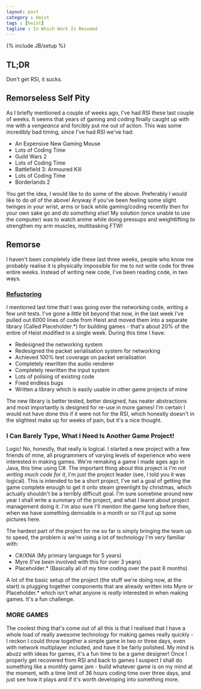 ```yaml
---
layout: post
category : Heist
tags : [heist]
tagline : In Which Work Is Resumed
---
```

{% include JB/setup %}


## TL;DR

Don't get RSI, it sucks.

## Remorseless Self Pity

As I briefly mentioned a couple of weeks ago, I've had RSI these last couple of weeks. It seems that years of gaming and coding finally caught up with me with a _vengeance_ and forcibly put me out of action. This was some incredibly bad timing, since I've had RSI we've had:

- An Expensive New Gaming Mouse
- Lots of Coding Time
- Guild Wars 2
- Lots of Coding Time
- Battlefield 3: Armoured Kill
- Lots of Coding Time
- Borderlands 2

You get the idea, I would like to do some of the above. Preferably I would like to do _all_ of the above! Anyway if you've been feeling some slight twinges in your wrist, arms or back while gaming/coding recently then for your own sake go and _do something else_! My solution (once unable to use the computer) was to watch anime while doing pressups and weightlifting to strengthen my arm muscles, multitasking FTW!

## Remorse

I haven't been completely idle these last three weeks, people who know me probably realise it is physically impossible for me to not write code for three entire weeks. Instead of writing new code, I've been reading code, in two ways.

### [Refuctoring](http://www.codinghorror.com/blog/2012/07/new-programming-jargon.html)

I mentioned last time that I was going over the networking code, writing a few unit tests. I've gone a _little_ bit beyond that now, in the last week I've pulled out 6000 lines of code from Heist and moved them into a separate library (Called Placeholder.*) for building games - that's about 20% of the entire of Heist modified in a single week. During this time I have:

- Redesigned the networking system
- Redesigned the packet serialisation system for networking
- Achieved 100% test coverage on packet serialisation
- Completely rewritten the audio renderer
- Completely rewritten the input system
- Lots of polising of existing code
- Fixed endless bugs
- Written a library which is easily usable in other game projects of mine

The new library is better tested, better designed, has neater abstractions and most importantly is designed for re-use in more games! I'm certain I would not have done this if it were not for the RSI, which honestly doesn't in the slightest make up for weeks of pain, but it's a nice thought.

### I Can Barely Type, What I Need Is Another Game Project!

Logic! No, honestly, that really is logical. I started a new project with a few friends of mine, all programmers of varying levels of experience who were interested in making games. We're remaking a game I made ages ago in Java, this time using C#. The important thing about this project is _I'm not writing much code for it_, I'm just the project leader (see, I told you it was logical). This is intended to be a short project, I've set a goal of getting the game complete enough to get it onto steam greenlight by christmas, which actually shouldn't be a terribly difficult goal. I'm sure sometime around new year I shall write a summary of the project, and what I learnt about project management doing it. I'm also sure I'll mention the game long before then, when we have something demoable in a month or so I'll put up some pictures here.

The hardest part of the project for me so far is simply bringing the team up to speed, the problem is we're using a lot of technology I'm _very_ familiar with:

- C#/XNA (My primary language for 5 years)
- Myre (I've been involved with this for over 3 years)
- Placeholder.* (Basically all of my time coding over the past 8 months)

A lot of the basic setup of the project (the stuff we're doing now, at the start) is plugging together components that are already written into Myre or Placeholder.* which isn't what anyone is _really_ interested in when making games. It's a fun challenge.

### MORE GAMES

The coolest thing that's come out of all this is that I realised that I have a whole load of really awesome technology for making games really quickly - I reckon I could throw together a simple game in two or three days, even with network multiplayer included, and have it be fairly polished. My mind is abuzz with ideas for games, it's a fun time to be a game designer! Once I properly get recovered from RSI and back to games I suspect I shall do something like a monthly game jam - build whatever game is on my mind at the moment, with a time limit of 36 hours coding time over three days, and just see how it plays and if it's worth developing into something more.